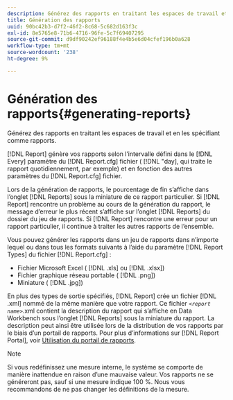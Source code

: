 ```yaml
---
description: Générez des rapports en traitant les espaces de travail et en les spécifiant comme rapports.
title: Génération des rapports
uuid: 90bc42b3-d7f2-46f2-8c68-5c682d163f3c
exl-id: 8e5765e8-71b6-4716-96fe-5c7f69407295
source-git-commit: d9df90242ef96188f4e4b5e6d04cfef196b0a628
workflow-type: tm+mt
source-wordcount: '238'
ht-degree: 9%

---
```


# Génération des rapports{#generating-reports}

Générez des rapports en traitant les espaces de travail et en les spécifiant comme rapports.

[!DNL Report] génère vos rapports selon l’intervalle défini dans le  [!DNL Every] paramètre du  [!DNL Report.cfg] fichier ( [!DNL "day], qui traite le rapport quotidiennement, par exemple) et en fonction des autres paramètres du  [!DNL Report.cfg] fichier.

Lors de la génération de rapports, le pourcentage de fin s’affiche dans l’onglet [!DNL Reports] sous la miniature de ce rapport particulier. Si [!DNL Report] rencontre un problème au cours de la génération du rapport, le message d’erreur le plus récent s’affiche sur l’onglet [!DNL Reports] du dossier du jeu de rapports. Si [!DNL Report] rencontre une erreur pour un rapport particulier, il continue à traiter les autres rapports de l’ensemble.

Vous pouvez générer les rapports dans un jeu de rapports dans n’importe lequel ou dans tous les formats suivants à l’aide du paramètre [!DNL Report Types] du fichier [!DNL Report.cfg] :

* Fichier Microsoft Excel ( [!DNL .xls] ou [!DNL .xlsx])
* Fichier graphique réseau portable ( [!DNL .png])
* Miniature ( [!DNL .jpg])

En plus des types de sortie spécifiés, [!DNL Report] crée un fichier [!DNL .xml] nommé de la même manière que votre rapport. Ce fichier *`<report name>`*.xml contient la description du rapport qui s’affiche en Data Workbench sous l’onglet [!DNL Reports] sous la miniature du rapport. La description peut ainsi être utilisée lors de la distribution de vos rapports par le biais d’un portail de rapports. Pour plus d’informations sur [!DNL Report Portal], voir [Utilisation du portail de rapports](../../home/c-rpt-oview/c-rpt-portal/c-rpt-portal.md#concept-f692210cad494c00865dbf325eb5ed35).

>[!NOTE]
>
>Si vous redéfinissez une mesure interne, le système se comporte de manière inattendue en raison d’une mauvaise valeur. Vos rapports ne se généreront pas, sauf si une mesure indique 100 %. Nous vous recommandons de ne pas changer les définitions de la mesure.
